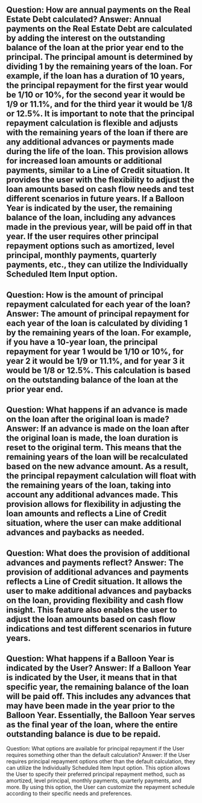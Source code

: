 Question: How are annual payments on the Real Estate Debt calculated?
Answer: Annual payments on the Real Estate Debt are calculated by adding the interest on the outstanding balance of the loan at the prior year end to the principal. The principal amount is determined by dividing 1 by the remaining years of the loan. For example, if the loan has a duration of 10 years, the principal repayment for the first year would be 1/10 or 10%, for the second year it would be 1/9 or 11.1%, and for the third year it would be 1/8 or 12.5%. 
It is important to note that the principal repayment calculation is flexible and adjusts with the remaining years of the loan if there are any additional advances or payments made during the life of the loan. This provision allows for increased loan amounts or additional payments, similar to a Line of Credit situation. It provides the user with the flexibility to adjust the loan amounts based on cash flow needs and test different scenarios in future years.
If a Balloon Year is indicated by the user, the remaining balance of the loan, including any advances made in the previous year, will be paid off in that year. 
If the user requires other principal repayment options such as amortized, level principal, monthly payments, quarterly payments, etc., they can utilize the Individually Scheduled Item Input option.
---
Question: How is the amount of principal repayment calculated for each year of the loan?
Answer: The amount of principal repayment for each year of the loan is calculated by dividing 1 by the remaining years of the loan. For example, if you have a 10-year loan, the principal repayment for year 1 would be 1/10 or 10%, for year 2 it would be 1/9 or 11.1%, and for year 3 it would be 1/8 or 12.5%. This calculation is based on the outstanding balance of the loan at the prior year end.
---
Question: What happens if an advance is made on the loan after the original loan is made?
Answer: If an advance is made on the loan after the original loan is made, the loan duration is reset to the original term. This means that the remaining years of the loan will be recalculated based on the new advance amount. As a result, the principal repayment calculation will float with the remaining years of the loan, taking into account any additional advances made. This provision allows for flexibility in adjusting the loan amounts and reflects a Line of Credit situation, where the user can make additional advances and paybacks as needed.
---
Question: What does the provision of additional advances and payments reflect?
Answer: The provision of additional advances and payments reflects a Line of Credit situation. It allows the user to make additional advances and paybacks on the loan, providing flexibility and cash flow insight. This feature also enables the user to adjust the loan amounts based on cash flow indications and test different scenarios in future years.
---
Question: What happens if a Balloon Year is indicated by the User?
Answer: If a Balloon Year is indicated by the User, it means that in that specific year, the remaining balance of the loan will be paid off. This includes any advances that may have been made in the year prior to the Balloon Year. Essentially, the Balloon Year serves as the final year of the loan, where the entire outstanding balance is due to be repaid.
---
Question: What options are available for principal repayment if the User requires something other than the default calculation?
Answer: If the User requires principal repayment options other than the default calculation, they can utilize the Individually Scheduled Item Input option. This option allows the User to specify their preferred principal repayment method, such as amortized, level principal, monthly payments, quarterly payments, and more. By using this option, the User can customize the repayment schedule according to their specific needs and preferences.
